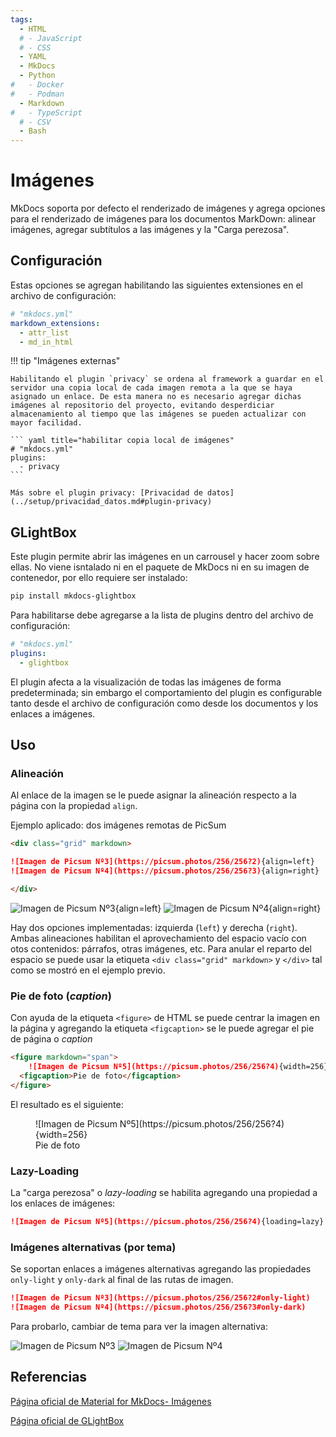 ```yaml
---
tags:
  - HTML
  # - JavaScript
  # - CSS
  - YAML
  - MkDocs
  - Python
#   - Docker
#   - Podman
  - Markdown
#   - TypeScript
  # - CSV
  - Bash
---
```



# Imágenes


MkDocs soporta por defecto el renderizado de imágenes y agrega opciones para el renderizado de imágenes para los documentos MarkDown: alinear imágenes, agregar subtítulos a las imágenes y la "Carga perezosa".


## Configuración

Estas opciones se agregan habilitando las siguientes extensiones en el archivo de configuración:


``` yaml title="habilitar extras para imágenes"        
# "mkdocs.yml"
markdown_extensions:
  - attr_list
  - md_in_html
```

!!! tip "Imágenes externas"

    Habilitando el plugin `privacy` se ordena al framework a guardar en el servidor una copia local de cada imagen remota a la que se haya asignado un enlace. De esta manera no es necesario agregar dichas imágenes al repositorio del proyecto, evitando desperdiciar almacenamiento al tiempo que las imágenes se pueden actualizar con mayor facilidad.

    ``` yaml title="habilitar copia local de imágenes"        
    # "mkdocs.yml"
    plugins:
      - privacy
    ```

    Más sobre el plugin privacy: [Privacidad de datos](../setup/privacidad_datos.md#plugin-privacy)  



## GLightBox

Este plugin permite abrir las imágenes en un carrousel y hacer zoom sobre ellas. No viene isntalado ni en el paquete de MkDocs ni en su imagen de contenedor, por ello requiere ser instalado:

```bash title="GLightBox - Instalación "
pip install mkdocs-glightbox
```

Para habilitarse debe agregarse a la lista de plugins dentro del archivo de configuración:

``` yaml title="GLightBox - Habilitación"        
# "mkdocs.yml"
plugins:
  - glightbox
```


El plugin afecta a la visualización de todas las imágenes de forma predeterminada; sin embargo el comportamiento del plugin es configurable tanto desde el archivo de configuración como desde los documentos y los enlaces a imágenes.






## Uso

### Alineación


Al enlace de la imagen se le puede asignar la alineación respecto a la página con la propiedad `align`.

Ejemplo aplicado: dos imágenes remotas de PicSum


```md title="Imágenes con alineación" hl_lines="3 4"
<div class="grid" markdown>

![Imagen de Picsum Nº3](https://picsum.photos/256/256?2){align=left}
![Imagen de Picsum Nº4](https://picsum.photos/256/256?3){align=right}   

</div>
```



<div class="grid" markdown>

![Imagen de Picsum Nº3](https://picsum.photos/256/256?2){align=left}
![Imagen de Picsum Nº4](https://picsum.photos/256/256?3){align=right}

</div>


Hay dos opciones implementadas: izquierda (`left`) y  derecha (`right`). Ambas alineaciones  habilitan el aprovechamiento del espacio vacío con otos contenidos: párrafos, otras imágenes, etc. Para anular el reparto del espacio se puede usar la etiqueta `<div class="grid" markdown>` y `</div>` tal como se mostró en el ejemplo previo.



### Pie de foto (*caption*)


Con ayuda de la etiqueta `<figure>` de HTML se puede centrar la imagen en la página y agregando la etiqueta `<figcaption>` se le puede agregar el pie de página o *caption*

```md title="Imágenes con alineación" hl_lines="3 4"
<figure markdown="span">
    ![Imagen de Picsum Nº5](https://picsum.photos/256/256?4){width=256}
  <figcaption>Pie de foto</figcaption>
</figure>
```

El resultado es el siguiente:

<figure markdown="span">
    ![Imagen de Picsum Nº5](https://picsum.photos/256/256?4){width=256}
  <figcaption>Pie de foto</figcaption>
</figure>


### Lazy-Loading

La "carga perezosa" o *lazy-loading* se habilita agregando una propiedad a los enlaces de imágenes:

```md title="Imágenes con carga perezosa" 
![Imagen de Picsum Nº5](https://picsum.photos/256/256?4){loading=lazy}
``` 



### Imágenes alternativas (por tema)

Se soportan enlaces a imágenes alternativas agregando las propiedades `only-light` y `only-dark` al final de las rutas de imagen.

```md title="Imágenes alternativas" 
![Imagen de Picsum Nº3](https://picsum.photos/256/256?2#only-light)
![Imagen de Picsum Nº4](https://picsum.photos/256/256?3#only-dark)  
``` 

Para probarlo, cambiar de tema para ver la imagen alternativa:

![Imagen de Picsum Nº3](https://picsum.photos/256/256?2#only-light)
![Imagen de Picsum Nº4](https://picsum.photos/256/256?3#only-dark)



## Referencias

[Página oficial de Material for MkDocs- Imágenes](https://squidfunk.github.io/mkdocs-material/reference/images/)

[Página oficial de GLightBox](https://blueswen.github.io/mkdocs-glightbox/)
